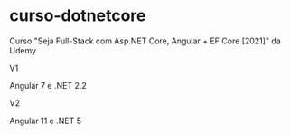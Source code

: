 # curso-dotnetcore
Curso "Seja Full-Stack com Asp.NET Core, Angular + EF Core [2021]" da Udemy

V1

Angular 7 e .NET 2.2

V2 

Angular 11 e .NET 5


